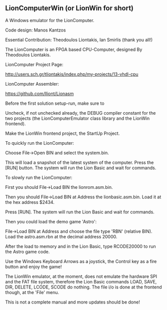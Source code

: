 LionComputerWin (or LionWin for short)
-------

A Windows emulator for the LionComputer.

Code design: Manos Kantzos

Essential Contribution: Theodoulos Liontakis, Ian Smirlis (thank you all!)

The LionComputer is an FPGA based CPU-Computer, designed By Theodoulos Liontakis.

LionComputer Project Page:

http://users.sch.gr/tliontakis/index.php/my-projects/13-vhdl-cpu

LionComputer Assembler:

https://github.com/lliont/Lionasm





Before the first solution setup-run, make sure to 

Uncheck, if not unchecked already, the DEBUG compiler constant for the two projects (the LionComputerEmulator class library and the LionWin frontend).

Make the LionWin frontend project, the StartUp Project.


To quickly run the LionComputer:

Choose File->Open BIN and select the system.bin.

This will load a snapshot of the latest system of the computer. Press the [RUN] button. The system will run the Lion Basic and wait for commands.


To slowly run the LionComputer:

First you should File->Load BIN the lionrom.asm.bin.

Then you should File->Load BIN at Address the lionbasic.asm.bin. Load it at the hex address $2434.

Press [RUN]. The system will run the Lion Basic and wait for commands.


Then you could load the demo game 'Astro':

File->Load BIN at Address and choose the file type 'RBN' (relative BIN). Load the astro.asm.rbn at the decimal address 20000.

After the load to memory and in the Lion Basic, type RCODE20000 to run the Astro game code.

Use the Windows Keyboard Arrows as a joystick, the Control key as a fire button and enjoy the game!


The LionWin emulator, at the moment, does not emulate the hardware SPI and the FAT file system, therefore the Lion Basic commands LOAD, SAVE, DIR, DELETE, LCODE, SCODE do nothing. The file i/o is done at the frontend though, at the 'File' menu.


This is not a complete manual and more updates should be done!
